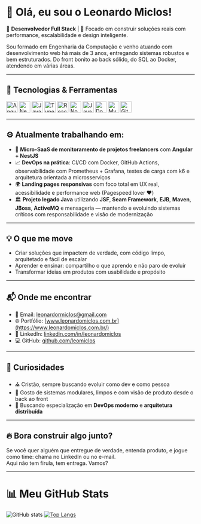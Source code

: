 # 👋 Olá, eu sou o Leonardo Miclos!

🎯 **Desenvolvedor Full Stack** | 🚀 Focado em construir soluções reais com performance, escalabilidade e design inteligente.

Sou formado em Engenharia da Computação e venho atuando com desenvolvimento web há mais de 3 anos, entregando sistemas robustos e bem estruturados. Do front bonito ao back sólido, do SQL ao Docker, atendendo em várias áreas.

---

## 🧠 Tecnologias & Ferramentas

<div align="left">
  <img src="https://cdn.jsdelivr.net/gh/devicons/devicon/icons/angularjs/angularjs-original.svg" height="30" alt="Angular"/>
  <img src="https://cdn.jsdelivr.net/gh/devicons/devicon/icons/nestjs/nestjs-plain.svg" height="30" alt="NestJS"/>
  <img src="https://cdn.jsdelivr.net/gh/devicons/devicon/icons/javascript/javascript-original.svg" height="30" alt="JavaScript"/>
  <img src="https://cdn.jsdelivr.net/gh/devicons/devicon/icons/typescript/typescript-original.svg" height="30" alt="TypeScript"/>
  <img src="https://cdn.jsdelivr.net/gh/devicons/devicon/icons/react/react-original.svg" height="30" alt="React Native"/>
  <img src="https://cdn.jsdelivr.net/gh/devicons/devicon/icons/nodejs/nodejs-original.svg" height="30" alt="Node.js"/>
  <img src="https://cdn.jsdelivr.net/gh/devicons/devicon/icons/java/java-original.svg" height="30" alt="Java"/>
  <img src="https://cdn.jsdelivr.net/gh/devicons/devicon/icons/docker/docker-original.svg" height="30" alt="Docker"/>
  <img src="https://cdn.jsdelivr.net/gh/devicons/devicon/icons/mysql/mysql-original.svg" height="30" alt="MySQL"/>
  <img src="https://cdn.jsdelivr.net/gh/devicons/devicon/icons/git/git-original.svg" height="30" alt="Git"/>
</div>

---

## ⚙️ Atualmente trabalhando em:

- 🧠 **Micro-SaaS de monitoramento de projetos freelancers** com **Angular + NestJS**
- 📈 **DevOps na prática**: CI/CD com Docker, GitHub Actions, observabilidade com Prometheus + Grafana, testes de carga com k6 e arquitetura orientada a microsserviços
- 🌍 **Landing pages responsivas** com foco total em UX real, acessibilidade e performance web (Pagespeed lover ❤️)
- 🏛️ **Projeto legado Java** utilizando **JSF**, **Seam Framework**, **EJB**, **Maven**, **JBoss**, **ActiveMQ** e mensageria — mantendo e evoluindo sistemas críticos com responsabilidade e visão de modernização

---

## 💡 O que me move

- Criar soluções que impactem de verdade, com código limpo, arquitetado e fácil de escalar
- Aprender e ensinar: compartilho o que aprendo e não paro de evoluir
- Transformar ideias em produtos com usabilidade e propósito

---

## 📬 Onde me encontrar

- 📧 Email: [leonardormiclos@gmail.com](mailto:leonardormiclos@gmail.com)  
- 🌐 Portfólio: [www.leonardomiclos.com.br](https://www.leonardomiclos.com.br/)  
- 💼 LinkedIn: [linkedin.com/in/leonardomiclos](https://www.linkedin.com/in/leonardomiclos/)  
- 💻 GitHub: [github.com/leomiclos](https://github.com/leomiclos)

---

## 🧭 Curiosidades

- ⛪ Cristão, sempre buscando evoluir como dev e como pessoa
- 🧱 Gosto de sistemas modulares, limpos e com visão de produto desde o back ao front
- 🎯 Buscando especialização em **DevOps moderno** e **arquitetura distribuída**

---

## 🔥 Bora construir algo junto?

Se você quer alguém que entregue de verdade, entenda produto, e jogue como time: chama no LinkedIn ou no e-mail.  
Aqui não tem firula, tem entrega. Vamos?

---


# 📊 Meu GitHub Stats

![GitHub stats](https://github-readme-stats.vercel.app/api?username=leomiclos&show_icons=true&count_private=true&theme=dark)
[![Top Langs](https://github-readme-stats.vercel.app/api/top-langs/?username=leomiclos&layout=compact)](https://github.com/anuraghazra/github-readme-stats)
<br/>

